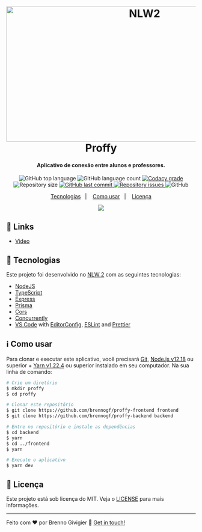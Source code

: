 <h1 align="center">
    <img alt="NLW2" src="https://images.prismic.io/rocketseat/e35c5053-5091-43ab-8d9f-0094b6676ed2_og.png?auto=compress,format&rect=0,0,1200,630&w=1200&h=630" width="720" height="360" />
    <br>
    Proffy
</h1>

<h4 align="center">
    Aplicativo de conexão entre alunos e professores.
</h4>
<p align="center">
  <img alt="GitHub top language" src="https://img.shields.io/github/languages/top/brennogf/proffy-backend.svg">

  <img alt="GitHub language count" src="https://img.shields.io/github/languages/count/brennogf/proffy-backend.svg">

  <a href="https://www.codacy.com/app/brennogf/proffy-backend?utm_source=github.com&amp;utm_medium=referral&amp;utm_content=brennogf/proffy-backend&amp;utm_campaign=Badge_Grade">
    <img alt="Codacy grade" src="https://img.shields.io/codacy/grade/e4cc1482460841bdaa99c2e75e01f0bc.svg">
  </a>

  <img alt="Repository size" src="https://img.shields.io/github/repo-size/brennogf/proffy-backend.svg">
  <a href="https://github.com/brenngof/proffy-backend/commits/master">
    <img alt="GitHub last commit" src="https://img.shields.io/github/last-commit/brennogf/proffy-backend.svg">
  </a>

  <a href="https://github.com/brennogf/proffy-backend/issues">
    <img alt="Repository issues" src="https://img.shields.io/github/issues/brennogf/proffy-backend.svg">
  </a>

  <img alt="GitHub" src="https://img.shields.io/github/license/brennogf/proffy-backend.svg">
</p>

<p align="center">
  <a href="#rocket-technologies">Tecnologias</a>&nbsp;&nbsp;&nbsp;|&nbsp;&nbsp;&nbsp;
  <a href="#information_source-how-to-use">Como usar</a>&nbsp;&nbsp;&nbsp;|&nbsp;&nbsp;&nbsp;
  <a href="#memo-license">Licença</a>
</p>


<p align="center">
 <img src="https://i.ibb.co/HHGSY11/proffy.png">
</p>

## :link: Links

-  [Video](https://drive.google.com/file/d/1B5plhd-a02FPMTWXaHI7Hi2Z0e2sccuS/preview)

## :rocket: Tecnologias

Este projeto foi desenvolvido no [NLW 2](https://nextlevelweek.com/) com as seguintes tecnologias:

-  [NodeJS](https://nodejs.org/en/)
-  [TypeScript](https://www.typescriptlang.org/)
-  [Express](https://expressjs.com/pt-br/)
-  [Prisma](https://www.prisma.io/)
-  [Cors](https://github.com/expressjs/cors)
-  [Concurrently](https://www.npmjs.com/package/concurrently)
-  [VS Code][vc] with [EditorConfig][vceditconfig], [ESLint][vceslint] and [Prettier][vcprettier]

## :information_source: Como usar

Para clonar e executar este aplicativo, você precisará [Git](https://git-scm.com), [Node.js v12.18][nodejs] ou superior + [Yarn v1.22.4][yarn] ou superior instalado em seu computador. Na sua linha de comando:

```bash
# Crie um diretório
$ mkdir proffy
$ cd proffy

# Clonar este repositório
$ git clone https://github.com/brennogf/proffy-frontend frontend
$ git clone https://github.com/brennogf/proffy-backend backend

# Entre no repositório e instale as dependências
$ cd backend
$ yarn
$ cd ../frontend
$ yarn

# Execute o aplicativo
$ yarn dev
```

## :memo: Licença
Este projeto está sob licença do MIT. Veja o [LICENSE](https://github.com/brennogf/proffy-backend/blob/master/LICENSE) para mais informações.

---

Feito com ♥ por Brenno Givigier :wave: [Get in touch!](https://www.linkedin.com/in/brenno-givigier/)

[nodejs]: https://nodejs.org/
[yarn]: https://yarnpkg.com/
[vc]: https://code.visualstudio.com/
[vceditconfig]: https://marketplace.visualstudio.com/items?itemName=EditorConfig.EditorConfig
[vceslint]: https://marketplace.visualstudio.com/items?itemName=dbaeumer.vscode-eslint
[vcprettier]: https://marketplace.visualstudio.com/items?itemName=esbenp.prettier-vscode
